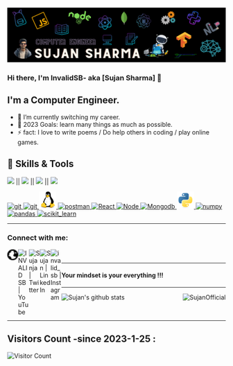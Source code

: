 ![Header_Image](header.png)


### Hi there, I'm InvalidSB- aka [Sujan Sharma] 👋

## I'm a Computer Engineer.
- 🌱 I’m currently switching my career.
- 🥅 2023 Goals: learn many things as much as possible.
- ⚡ fact: I love to write poems / Do help others in coding / play online games.


## 🚀 Skills & Tools
<img src="https://img.shields.io/badge/javascript-%23F7DF1E.svg?&style=flat-square&logo=javascript&logoColor=red" /> || <img src="https://img.shields.io/badge/python-%233776AB.svg?&style=flat-square&logo=python&logoColor=indigo" /> || <img src="https://img.shields.io/badge/html-%23239120.svg?&style=flat-square&logo=html5&logoColor=black" /> || <img src="https://img.shields.io/badge/css-%23239120.svg?&style=flat-square&logo=css3&logoColor=white" /> 
<br/>

<a href="#/" target="_blank" rel="noreferrer"> <img src="https://cdn.jsdelivr.net/gh/devicons/devicon/icons/vscode/vscode-original.svg" alt="git" width="40" height="40"/> </a>
<a href="https://git-scm.com/" target="_blank" rel="noreferrer"> <img src="https://www.vectorlogo.zone/logos/git-scm/git-scm-icon.svg" alt="git" width="40" height="40"/> </a>
 <a href="https://www.linux.org/" target="_blank" rel="noreferrer"> <img src="https://raw.githubusercontent.com/devicons/devicon/master/icons/linux/linux-original.svg" alt="linux" width="40" height="40"/> </a> 
 <a href="https://postman.com" target="_blank" rel="noreferrer"> <img src="https://www.vectorlogo.zone/logos/getpostman/getpostman-icon.svg" alt="postman" width="40" height="40"/>    <a href="https://react.org" target="_blank" rel="noreferrer"> <img src="https://cdn.jsdelivr.net/gh/devicons/devicon/icons/react/react-original.svg" alt="React" width="40" height="40"/> <a href="https://nodejs.org" target="_blank" rel="noreferrer"> <img src="https://cdn.jsdelivr.net/gh/devicons/devicon/icons/nodejs/nodejs-original.svg" alt="Node" width="40" height="40"/><a href="https://www.mongodb.com" target="_blank" rel="noreferrer"> <img src="https://cdn.jsdelivr.net/gh/devicons/devicon/icons/mongodb/mongodb-original.svg" alt="Mongodb" width="40" height="40"/>  <a href="https://www.python.org" target="_blank"> <img src="https://github.com/devicons/devicon/blob/master/icons/python/python-original.svg" alt="python" width="40" height="40"/> </a> 
    <a href="https://numpy.org/" target="_blank"> <img src="https://user-images.githubusercontent.com/50221806/86498201-a8bd8680-bd39-11ea-9d08-66b610a8dc01.png" alt="numpy" width="40" height="40"/> </a> 
    <a href="https://pandas.pydata.org/" target="_blank"> <img src="https://pandas.pydata.org/static/img/pandas_secondary.svg?&style=flat-square&logo=python&logoColor=indigo" alt="pandas" width="40" height="40"/> </a> 
        <a href="https://scikit-learn.org/" target="_blank"> <img src="https://upload.wikimedia.org/wikipedia/commons/0/05/Scikit_learn_logo_small.svg" alt="scikit_learn" width="40" height="40"/> </a> 

------

### Connect with me:

[<img align="left" alt="invalidsb.me" color="white" width="25px" src="https://raw.githubusercontent.com/iconic/open-iconic/master/svg/globe.svg" />][website]
[<img align="left" alt="INVALID SB | YouTube" width="25px" src="https://cdn.jsdelivr.net/npm/simple-icons@v3/icons/youtube.svg" />][youtube]
[<img align="left" alt="Sujanja | Twitter" width="25px" src="https://cdn.jsdelivr.net/npm/simple-icons@v3/icons/twitter.svg" />][twitter]
[<img align="left" alt="Sujan | LinkedIn" width="25px" src="https://cdn.jsdelivr.net/npm/simple-icons@v3/icons/linkedin.svg" />][linkedin]
[<img align="left" alt="invalid_sb | Instagram" width="25px" src="https://cdn.jsdelivr.net/npm/simple-icons@v3/icons/instagram.svg" />][instagram]

<br />

-----

 #### Your mindset is your everything !!!

-----
![Sujan's github stats](https://github-readme-stats.vercel.app/api?username=InvalidSB&show_icons=true&theme=merko)<img align="right" src="https://github-readme-stats.vercel.app/api/top-langs?username=InvalidSB&show_icons=true&locale=en&layout=compact&theme=merko" alt="SujanOfficial" />

<br/>

[website]: https://suzansharma.com.np
[twitter]: https://twitter.com/sujanja
[youtube]: https://www.youtube.com/channel/UCum03XSvfDV5l1geGgDjycA?view_as=subscriber
[instagram]: https://www.instagram.com/invalid_sb
[linkedin]: https://www.linkedin.com/in/sujan-sharma-1696641b1/

----
## Visitors Count -since 2023-1-25 :
 ![Visitor Count](https://profile-counter.glitch.me/{InvalidSB}/count.svg)
